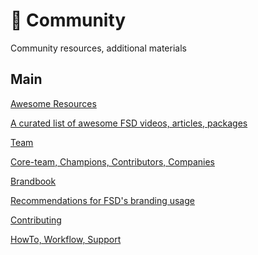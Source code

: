 # 💫 Community

Community resources, additional materials

## Main[​](#main "Direct link to heading")

<!-- -->

[Awesome Resources](https://github.com/feature-sliced/awesome)

[A curated list of awesome FSD videos, articles, packages](https://github.com/feature-sliced/awesome)

[Team](/documentation/community/team.md)

[Core-team, Champions, Contributors, Companies](/documentation/community/team.md)

[Brandbook](/documentation/docs/branding.md)

[Recommendations for FSD's branding usage](/documentation/docs/branding.md)

[Contributing](#)

[HowTo, Workflow, Support](#)
